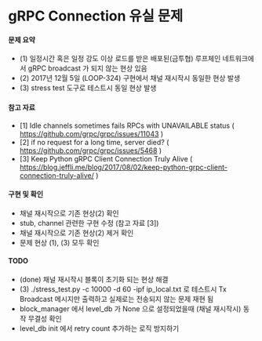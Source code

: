 # gRPC Connection 유실 문제

#### 문제 요약
 * (1) 일정시간 혹은 일정 강도 이상 로드를 받은 배포된(금투협) 루프체인 네트워크에서 gRPC broadcast 가 되지 않는 현상 있음
 * (2) 2017년 12월 5일 (LOOP-324) 구현에서 채널 재시작시 동일한 현상 발생
 * (3) stress test 도구로 테스트시 동일 현상 발생


#### 참고 자료
 * [1] Idle channels sometimes fails RPCs with UNAVAILABLE status
   ( https://github.com/grpc/grpc/issues/11043 )
 * [2] if no request for a long time, server died?
   ( https://github.com/grpc/grpc/issues/5468 )
 * [3] Keep Python gRPC Client Connection Truly Alive
   ( https://blog.jeffli.me/blog/2017/08/02/keep-python-grpc-client-connection-truly-alive/ )


#### 구현 및 확인
 * 채널 재시작으로 기존 현상(2) 확인
 * stub, channel 관련한 구현 수정 (참고 자료 [3])
 * 채널 재시작으로 기존 현상(2) 제거 확인
 * 문제 현상 (1), (3) 모두 확인


#### TODO
 * (done) 채널 재시작시 블록이 초기화 되는 현상 해결
 * (3) ./stress_test.py -c 10000 -d 60 -ipf ip_local.txt 로 테스트시
   Tx Broadcast 메시지만 출력하고 실제로는 전송되지 않는 문제 재현 됨
 * block_manager 에서 level_db 가 None 으로 설정되었을때 (채널 재시작시) 동작 무결성 확인
 * level_db init 에서 retry count 추가하는 로직 방지하기
